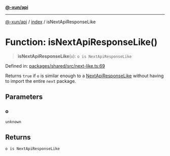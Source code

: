 [**@-xun/api**](../../README.md)

***

[@-xun/api](../../README.md) / [index](../README.md) / isNextApiResponseLike

# Function: isNextApiResponseLike()

> **isNextApiResponseLike**(`o`): `o is NextApiResponseLike`

Defined in: [packages/shared/src/next-like.ts:69](https://github.com/Xunnamius/api-utils/blob/5da7e0f39c76927221d59796ee606e41a5525952/packages/shared/src/next-like.ts#L69)

Returns `true` if `o` is similar enough to a [NextApiResponseLike](../type-aliases/NextApiResponseLike.md)
without having to import the entire `next` package.

## Parameters

### o

`unknown`

## Returns

`o is NextApiResponseLike`
